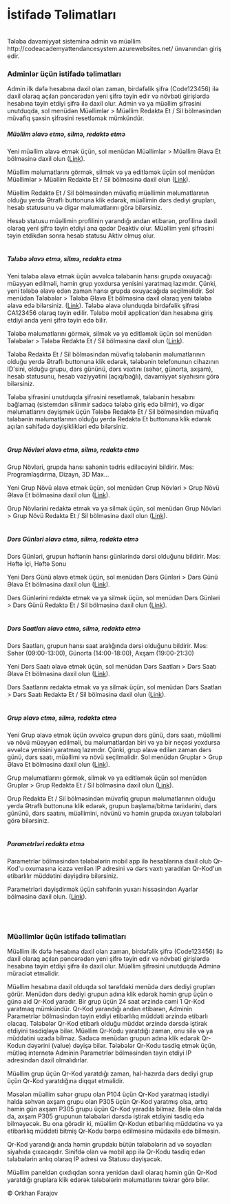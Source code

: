 # İstifadə Təlimatları
<br>
Tələbə davamiyyət sisteminə admin və müəllim http://codeacademyattendancesystem.azurewebsites.net/ ünvanından giriş edir.

### Adminlər üçün istifadə təlimatları

Admin ilk dəfə hesabına daxil olan zaman, birdəfəlik şifrə (Code123456) ilə daxil olaraq açılan pəncərədən yeni şifrə təyin edir və növbəti girişlərdə hesabına təyin etdiyi şifrə ilə daxil olur. Admin və ya müəllim şifrəsini unutduqda, sol menüdən Müəllimlər > Müəllim Redaktə Et / Sil bölməsindən müvafiq şəxsin şifrəsini resetləmək mümkündür.

##### Müəllim əlavə etmə, silmə, redaktə etmə

Yeni müəllim əlavə etmək üçün, sol menüdən Müəllimlər > Müəllim Əlavə Et bölməsinə daxil olun ([Link](http://codeacademyattendancesystem.azurewebsites.net/Adminpanel/Teachers/Create "Link")).

Müəllim məlumatlarını görmək, silmək və ya editləmək üçün sol menüdən Müəllimlər > Müəllim Redaktə Et / Sil bölməsinə daxil olun ([Link](http://codeacademyattendancesystem.azurewebsites.net/Adminpanel/Teachers "Link")).

Müəllim Redaktə Et / Sil bölməsindən müvafiq müəllimin məlumatlarının olduğu yerdə Ətraflı buttonuna klik edərək, müəllimin dərs dediyi grupları, hesab statusunu və digər məlumatlarını görə bilərsiniz.

Hesab statusu müəllimin profilinin yarandığı andan etibarən, profilinə daxil olaraq yeni şifrə təyin etdiyi ana qədər Deaktiv olur. Müəllim yeni şifrəsini təyin etdikdən sonra hesab statusu Aktiv olmuş olur.
<br><br>
##### Tələbə əlavə etmə, silmə, redaktə etmə

Yeni tələbə əlavə etmək üçün əvvəlcə tələbənin hansı grupda oxuyacağı müəyyən edilməli, həmin grup yoxdursa yenisini yaratmaq lazımdır. Çünki, yeni tələbə əlavə edən zaman hansı grupda oxuyacağıda seçilməlidir. Sol menüdən Tələbələr > Tələbə Əlavə Et bölməsinə daxil olaraq yeni tələbə əlavə edə bilərsiniz. ([Link](http://codeacademyattendancesystem.azurewebsites.net/Adminpanel/Students/Create "Link")). Tələbə əlavə olunduqda birdəfəlik şifrəsi CA123456 olaraq təyin edilir. Tələbə mobil application'dan hesabına giriş etdiyi anda yeni şifrə təyin edə bilir.

Tələbə məlumatlarını görmək, silmək və ya editləmək üçün sol menüdən Tələbələr > Tələbə Redaktə Et / Sil bölməsinə daxil olun ([Link](http://codeacademyattendancesystem.azurewebsites.net/Adminpanel/Students "Link")).

Tələbə Redaktə Et / Sil bölməsindən müvafiq tələbənin məlumatlarının olduğu yerdə Ətraflı buttonuna klik edərək, tələbənin telefonunun cihazının ID'sini, olduğu grupu, dərs gününü, dərs vaxtını (səhər, günorta, axşam), hesab statusunu, hesab vəziyyətini (açıq/bağlı), davamiyyət siyahısını görə bilərsiniz.

Tələbə şifrəsini unutduqda şifrəsini resetləmək, tələbənin hesabını bağlamaq (sistemdən silinmir sadəcə tələbə giriş edə bilmir), və digər məlumatlarını dəyişmək üçün Tələbə Redaktə Et / Sil bölməsindən müvafiq tələbənin məlumatlarının olduğu yerdə Redaktə Et buttonuna klik edərək açılan səhifədə dəyişiklikləri edə bilərsiniz.
<br><br>
##### Grup Növləri əlavə etmə, silmə, redaktə etmə

Grup Növləri, grupda hansı sahənin tədris ediləcəyini bildirir.
Məs: Programlaşdırma, Dizayn, 3D Max...

Yeni Grup Növü əlavə etmək üçün, sol menüdən Grup Növləri > Grup Növü Əlavə Et bölməsinə daxil olun ([Link](http://codeacademyattendancesystem.azurewebsites.net/Adminpanel/GroupTypes/Create "Link")).

Grup Növlərini redaktə etmək və ya silmək üçün, sol menüdən Grup Növləri > Grup Növü Redaktə Et / Sil bölməsinə daxil olun ([Link](http://codeacademyattendancesystem.azurewebsites.net/Adminpanel/GroupTypes "Link")).
<br><br>
##### Dərs Günləri əlavə etmə, silmə, redaktə etmə

Dərs Günləri, grupun həftənin hansı günlərində dərsi olduğunu bildirir.
Məs: Həftə İçi, Həftə Sonu

Yeni Dərs Günü əlavə etmək üçün, sol menüdən Dərs Günləri > Dərs Günü Əlavə Et bölməsinə daxil olun ([Link](http://codeacademyattendancesystem.azurewebsites.net/Adminpanel/GroupSchedule/Create "Link")).

Dərs Günlərini redaktə etmək və ya silmək üçün, sol menüdən Dərs Günləri > Dərs Günü Redaktə Et / Sil bölməsinə daxil olun ([Link](http://codeacademyattendancesystem.azurewebsites.net/Adminpanel/GroupSchedule "Link")).
<br><br>
##### Dərs Saatları əlavə etmə, silmə, redaktə etmə

Dərs Saatları, grupun hansı saat aralığında dərsi olduğunu bildirir.
Məs: Səhər (09:00-13:00), Günorta (14:00-18:00), Axşam (19:00-21:30)

Yeni Dərs Saatı əlavə etmək üçün, sol menüdən Dərs Saatları > Dərs Saatı Əlavə Et bölməsinə daxil olun ([Link](http://codeacademyattendancesystem.azurewebsites.net/Adminpanel/LessonTimes/Create "Link")).

Dərs Saatlarını redaktə etmək və ya silmək üçün, sol menüdən Dərs Saatları > Dərs Saatı Redaktə Et / Sil bölməsinə daxil olun ([Link](http://codeacademyattendancesystem.azurewebsites.net/Adminpanel/LessonTimes "Link")).
<br><br>
##### Grup əlavə etmə, silmə, redaktə etmə

Yeni Grup əlavə etmək üçün əvvəlcə grupun dərs günü, dərs saatı, müəllimi və növü müəyyən edilməli, bu məlumatlardan biri və ya bir neçəsi yoxdursa əvvəlcə yenisini yaratmaq lazımdır. Çünki, grup əlavə edilən zaman dərs günü, dərs saatı, müəllimi və növü seçilməlidir. Sol menüdən Gruplar > Grup Əlavə Et bölməsinə daxil olun ([Link](http://codeacademyattendancesystem.azurewebsites.net/Adminpanel/Groups/Create "Link")).

Grup məlumatlarını görmək, silmək və ya editləmək üçün sol menüdən Gruplar > Grup Redaktə Et / Sil bölməsinə daxil olun ([Link](http://codeacademyattendancesystem.azurewebsites.net/Adminpanel/Groups "Link")).

Grup Redaktə Et / Sil bölməsindən müvafiq grupun məlumatlarının olduğu yerdə Ətraflı buttonuna klik edərək, grupun başlama/bitmə tarixlərini, dərs gününü, dərs saatını, müəllimini, növünü və həmin grupda oxuyan tələbələri görə bilərsiniz.
<br><br>
##### Parametrləri redaktə etmə

Parametrlər bölməsindən tələbələrin mobil app ilə hesablarına daxil olub Qr-Kod'u oxumasına icazə verilən IP adresini və dərs vaxtı yaradılan Qr-Kod'un etibarlılır müddətini dəyişdirə bilərsiniz.

Parametrləri dəyişdirmək üçün səhifənin yuxarı hissəsindən Ayarlar bölməsinə daxil olun. ([Link](http://codeacademyattendancesystem.azurewebsites.net/Adminpanel/Settings/Edit/1 "Link")).
<br><br><br><br>
### Müəllimlər üçün istifadə təlimatları

Müəllim ilk dəfə hesabına daxil olan zaman, birdəfəlik şifrə (Code123456) ilə daxil olaraq açılan pəncərədən yeni şifrə təyin edir və növbəti girişlərdə hesabına təyin etdiyi şifrə ilə daxil olur. Müəllim şifrəsini unutduqda Adminə müraciət etməlidir.

Müəllim hesabına daxil olduqda sol tərəfdəki menüdə dərs dediyi grupları görür. Menüdən dərs dediyi grupun adına klik edərək həmin grup üçün o günə aid Qr-Kod yaradır. Bir grup üçün 24 saat ərzində cəmi 1 Qr-Kod yaratmaq mümkündür. Qr-Kod yarandığı andan etibarən, Adminin Parametrlər bölməsindən təyin etdiyi etibarlılıq müddəti ərzində etibarlı olacaq. Tələbələr Qr-Kod etibarlı olduğu müddət ərzində dərsdə iştirak etdiyini təsdiqləyə bilər. Müəllim Qr-Kodu yaratdığı zaman, onu silə və ya müddətini uzada bilməz. Sadəcə menüdən grupun adına klik edərək Qr-Kodun dəyərini (value) dəyişə bilər. Tələbələr Qr-Kodu təsdiq etmək üçün, mütləq internetə Adminin Parametrlər bölməsindən təyin etdiyi IP adresindən daxil olmalıdırlar.

Müəllim grup üçün Qr-Kod yaratdığı zaman, hal-hazırda dərs dediyi grup üçün Qr-Kod yaratdığına diqqət etməlidir.

Məsələn müəllim səhər grupu olan P104 üçün Qr-Kod yaratmaq istədiyi halda səhvən axşam grupu olan P305 üçün Qr-Kod yaratmış olsa, artıq həmin gün axşam P305 grupu üçün Qr-Kod yaradıla bilməz. Belə olan halda da, axşam P305 grupunun tələbələri dərsdə iştirak etdiyini təsdiq edə bilməyəcək. Bu ona görədir ki, müəllim Qr-Kodun etibarlılıq müddətinə və ya etibarlılıq müddəti bitmiş Qr-Kodu bərpa edilməsinə müdaxilə edə bilməsin.

Qr-Kod yarandığı anda həmin grupdakı bütün tələbələrin ad və soyadları siyahıda çıxacaqdır. Sinifdə olan və mobil app ilə Qr-Kodu təsdiq edən tələbələrin anlıq olaraq IP adresi və Statusu dəyişəcək.

Müəllim paneldən çıxdıqdan sonra yenidən daxil olaraq həmin gün Qr-Kod yaratdığı gruplara klik edərək tələbələrin məlumatlarını təkrar görə bilər.

&copy; Orkhan Farajov
